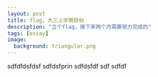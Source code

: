 ```yaml
---
layout: post
title: flag，大三上学期目标
description: "立个flag，接下来两个月需要努力完成的"
tags: [essay]
image:
  background: triangular.png
---
```

sdfdfdsfdsf
sdfdsfprin
sdfdsfdf sdf
sdfdf

